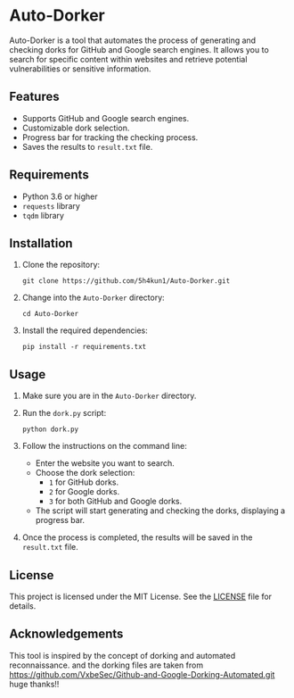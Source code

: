 # Auto-Dorker

Auto-Dorker is a tool that automates the process of generating and checking dorks for GitHub and Google search engines. It allows you to search for specific content within websites and retrieve potential vulnerabilities or sensitive information.

## Features

- Supports GitHub and Google search engines.
- Customizable dork selection.
- Progress bar for tracking the checking process.
- Saves the results to `result.txt` file.

## Requirements

- Python 3.6 or higher
- `requests` library
- `tqdm` library

## Installation

1. Clone the repository:
   ```
   git clone https://github.com/5h4kun1/Auto-Dorker.git
   ```

2. Change into the `Auto-Dorker` directory:
   ```
   cd Auto-Dorker
   ```

3. Install the required dependencies:
   ```
   pip install -r requirements.txt
   ```

## Usage

1. Make sure you are in the `Auto-Dorker` directory.

2. Run the `dork.py` script:
   ```
   python dork.py
   ```

3. Follow the instructions on the command line:
   - Enter the website you want to search.
   - Choose the dork selection:
     - `1` for GitHub dorks.
     - `2` for Google dorks.
     - `3` for both GitHub and Google dorks.
   - The script will start generating and checking the dorks, displaying a progress bar.

4. Once the process is completed, the results will be saved in the `result.txt` file.

## License

This project is licensed under the MIT License. See the [LICENSE](LICENSE) file for details.

## Acknowledgements

This tool is inspired by the concept of dorking and automated reconnaissance.
and the dorking files are taken from https://github.com/VxbeSec/Github-and-Google-Dorking-Automated.git huge thanks!!
